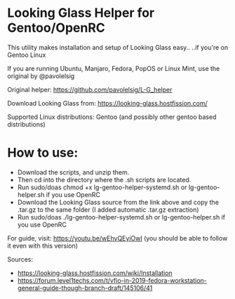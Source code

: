 # Looking Glass Helper for Gentoo/OpenRC

This utility makes installation and setup of Looking Glass easy.. ..if you're on Gentoo Linux

If you are running Ubuntu, Manjaro, Fedora, PopOS or Linux Mint, use the original by @pavolelsig 

Original helper: https://github.com/pavolelsig/L-G_helper

Download Looking Glass from: https://looking-glass.hostfission.com/

Supported Linux distributions: Gentoo (and possibly other gentoo based distributions)

# How to use:
- Download the scripts, and unzip them.
- Then cd into the directory where the .sh scripts are located.
- Run sudo/doas chmod +x lg-gentoo-helper-systemd.sh or lg-gentoo-helper.sh if you use OpenRC
- Download the Looking Glass source from the link above and copy the .tar.gz to the same folder (I added automatic .tar.gz extraction)
- Run sudo/doas ./lg-gentoo-helper-systemd.sh or lg-gentoo-helper.sh if you use OpenRC

For guide, visit: https://youtu.be/wEhvQEyiOwI (you should be able to follow it even with this version)

Sources: 
* https://looking-glass.hostfission.com/wiki/Installation
* https://forum.level1techs.com/t/vfio-in-2019-fedora-workstation-general-guide-though-branch-draft/145106/41
